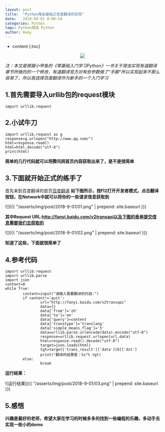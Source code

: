 ```yaml
---
layout: post
title:  "Python爬虫基础之百度翻译的实现"
date:   2018-09-01 8:00:54
categories: Python
tags: Python爬虫 Python
author: Humy
---
```

* content
{:toc}

<center class>
    <img src="{{ "/asserts/img/cover/03.jpg" | prepend: site.baseurl }}"/>
</center>




*注：本文是根据小甲鱼的《零基础入门学习Python》一书关于爬虫实现有道翻译章节所做的的一个修改，有道翻译官方对有些参数做了“手脚“所以实现起来不那么容易了，所以我选择百度翻译作为新手的一个入门学习*

## 1.首先需要导入urllib包的request模块

`import urllib.request`

## 2.小试牛刀

```
import urllib.request as g
response=g.urlopen("http://www.qq.com/")
html=response.read()
html=html.decode("utf-8")
print(html)
```

**简单的几行代码就可以将腾讯网首页内容获取出来了，是不是很简单**

## 3.下面就开始正式的练手了

首先来到百度翻译的首页[百度翻译](http://fanyi.baidu.com/)
**如下图所示，按f12打开开发者模式，点击翻译按钮，在Network中就可以将你的一些请求信息获取到**

![]({{ "/asserts/img/post/2018-9-01/01.png" | prepend: site.baseurl }})

**其中Request URL:http://fanyi.baidu.com/v2transapi以及下图的表单提交信息需要我们去获取的**

![]({{ "/asserts/img/post/2018-9-01/02.png" | prepend: site.baseurl }})

**知道了这些，下面就很简单了**

## 4.参考代码

```
import urllib.request
import urllib.parse
import json
content=0
while True:
        content=input("请输入需要翻译的内容:")
        if content!='quit':
                url="http://fanyi.baidu.com/v2transapi"
                data={}
                data['from']='zh'
                data['to']='en'
                data['query']=content
                data['transtype']='translang'
                data['simple_means_flag']='3'
                data=urllib.parse.urlencode(data).encode("utf-8")
                response=urllib.request.urlopen(url,data)
                html=response.read().decode("utf-8")
                target=json.loads(html)
                tgt=target['trans_result']['data'][0]['dst']
                print("翻译的结果是：%s"% tgt)
        else:
                break
```

**运行结果：**

![运行结果]({{ "/asserts/img/post/2018-9-01/03.png" | prepend: site.baseurl }})

## 5.感悟
**兴趣是最好的老师，希望大家在学习的时候多多的找到一些编程的乐趣，多动手去实现一些小的demo**